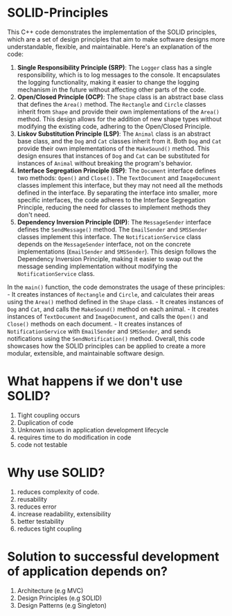 # SOLID-Principles

This C++ code demonstrates the implementation of the SOLID principles, which are a set of design principles that aim to make software designs more understandable, flexible, and maintainable. 
Here's an explanation of the code: 
1. **Single Responsibility Principle (SRP)**: The `Logger` class has a single responsibility, which is to log messages to the console. It encapsulates the logging functionality, making it easier to change the logging mechanism in the future without affecting other parts of the code.
2. **Open/Closed Principle (OCP)**: The `Shape` class is an abstract base class that defines the `Area()` method. The `Rectangle` and `Circle` classes inherit from `Shape` and provide their own implementations of the `Area()` method. This design allows for the addition of new shape types without modifying the existing code, adhering to the Open/Closed Principle.
3. **Liskov Substitution Principle (LSP)**: The `Animal` class is an abstract base class, and the `Dog` and `Cat` classes inherit from it. Both `Dog` and `Cat` provide their own implementations of the `MakeSound()` method. This design ensures that instances of `Dog` and `Cat` can be substituted for instances of `Animal` without breaking the program's behavior.
4. **Interface Segregation Principle (ISP)**: The `Document` interface defines two methods: `Open()` and `Close()`. The `TextDocument` and `ImageDocument` classes implement this interface, but they may not need all the methods defined in the interface. By separating the interface into smaller, more specific interfaces, the code adheres to the Interface Segregation Principle, reducing the need for classes to implement methods they don't need.
5. **Dependency Inversion Principle (DIP)**: The `MessageSender` interface defines the `SendMessage()` method. The `EmailSender` and `SMSSender` classes implement this interface. The `NotificationService` class depends on the `MessageSender` interface, not on the concrete implementations (`EmailSender` and `SMSSender`). This design follows the Dependency Inversion Principle, making it easier to swap out the message sending implementation without modifying the `NotificationService` class.
  
In the `main()` function, the code demonstrates the usage of these principles: - It creates instances of `Rectangle` and `Circle`, and calculates their areas using the `Area()` method defined in the `Shape` class. - It creates instances of `Dog` and `Cat`, and calls the `MakeSound()` method on each animal. - It creates instances of `TextDocument` and `ImageDocument`, and calls the `Open()` and `Close()` methods on each document. - It creates instances of `NotificationService` with `EmailSender` and `SMSSender`, and sends notifications using the `SendNotification()` method. Overall, this code showcases how the SOLID principles can be applied to create a more modular, extensible, and maintainable software design.



# What happens if we don't use SOLID?
1. Tight coupling occurs
2. Duplication of code
3. Unknown issues in application development lifecycle
4. requires time to do modification in code
5. code not testable

# Why use SOLID?
1. reduces complexity of code.
2. reusability
3. reduces error
4. increase readability, extensibility
5. better testability
6. reduces tight coupling

# Solution to successful development of application depends on?
1. Architecture (e.g MVC)
2. Design Principles (e.g SOLID)
3. Design Patterns (e.g Singleton)
